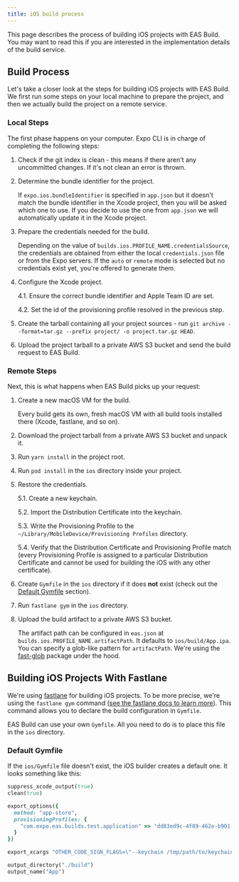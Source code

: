 ```yaml
---
title: iOS build process
---
```


This page describes the process of building iOS projects with EAS Build. You may want to read this if you are interested in the implementation details of the build service.

## Build Process

Let's take a closer look at the steps for building iOS projects with EAS Build. We first run some steps on your local machine to prepare the project, and then we actually build the project on a remote service.

### Local Steps

The first phase happens on your computer. Expo CLI is in charge of completing the following steps:

1. Check if the git index is clean - this means if there aren't any uncommitted changes. If it's not clean an error is thrown.
2. Determine the bundle identifier for the project.

   If `expo.ios.bundleIdentifier` is specified in `app.json` but it doesn't match the bundle identifier in the Xcode project, then you will be asked which one to use. If you decide to use the one from `app.json` we will automatically update it in the Xcode project.

3. Prepare the credentials needed for the build.

   Depending on the value of `builds.ios.PROFILE_NAME.credentialsSource`, the credentials are obtained from either the local `credentials.json` file or from the Expo servers. If the `auto` or `remote` mode is selected but no credentials exist yet, you're offered to generate them.

4. Configure the Xcode project.

   4.1. Ensure the correct bundle identifier and Apple Team ID are set.

   4.2. Set the id of the provisioning profile resolved in the previous step.

5. Create the tarball containing all your project sources - run `git archive --format=tar.gz --prefix project/ -o project.tar.gz HEAD`.
6. Upload the project tarball to a private AWS S3 bucket and send the build request to EAS Build.

### Remote Steps

Next, this is what happens when EAS Build picks up your request:

1. Create a new macOS VM for the build.

   Every build gets its own, fresh macOS VM with all build tools installed there (Xcode, fastlane, and so on).

2. Download the project tarball from a private AWS S3 bucket and unpack it.
3. Run `yarn install` in the project root.
4. Run `pod install` in the `ios` directory inside your project.
5. Restore the credentials.

   5.1. Create a new keychain.

   5.2. Import the Distribution Certificate into the keychain.

   5.3. Write the Provisioning Profile to the `~/Library/MobileDevice/Provisioning Profiles` directory.

   5.4. Verify that the Distribution Certificate and Provisioning Profile match (every Provisioning Profile is assigned to a particular Distribution Certificate and cannot be used for building the iOS with any other certificate).

6. Create `Gymfile` in the `ios` directory if it does **not** exist (check out the [Default Gymfile](#default-gymfile) section).
7. Run `fastlane gym` in the `ios` directory.
8. Upload the build artifact to a private AWS S3 bucket.

   The artifact path can be configured in `eas.json` at `builds.ios.PROFILE_NAME.artifactPath`. It defaults to `ios/build/App.ipa`. You can specify a glob-like pattern for `artifactPath`. We're using the [fast-glob](https://github.com/mrmlnc/fast-glob#pattern-syntax) package under the hood.

## Building iOS Projects With Fastlane

We're using [fastlane](https://fastlane.tools/) for building iOS projects. To be more precise, we're using the `fastlane gym` command ([see the fastlane docs to learn more](https://docs.fastlane.tools/actions/gym/)). This command allows you to declare the build configuration in `Gymfile`.

EAS Build can use your own `Gymfile`. All you need to do is to place this file in the `ios` directory.

### Default Gymfile

If the `ios/Gymfile` file doesn't exist, the iOS builder creates a default one. It looks something like this:

```rb
suppress_xcode_output(true)
clean(true)

export_options({
  method: "app-store",
  provisioningProfiles: {
    "com.expo.eas.builds.test.application" => "dd83ed9c-4f89-462e-b901-60ae7fe6d737"
  }
})

export_xcargs "OTHER_CODE_SIGN_FLAGS=\"--keychain /tmp/path/to/keychain\""

output_directory("./build")
output_name("App")
```
